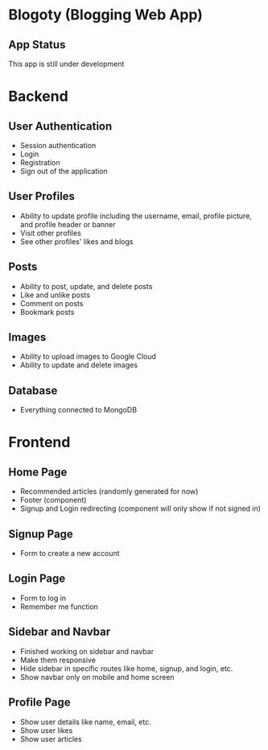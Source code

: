 # Blogoty (Blogging Web App)

## App Status
This app is still under development

# Backend
## User Authentication
- Session authentication
- Login 
- Registration 
- Sign out of the application 

## User Profiles 
- Ability to update profile including the username, email, profile picture, and profile header or banner 
- Visit other profiles 
- See other profiles' likes and blogs 

## Posts 
- Ability to post, update, and delete posts 
- Like and unlike posts 
- Comment on posts 
- Bookmark posts 

## Images 
- Ability to upload images to Google Cloud 
- Ability to update and delete images 

## Database 
- Everything connected to MongoDB 

# Frontend
## Home Page
- Recommended articles (randomly generated for now)
- Footer (component)
- Signup and Login redirecting (component will only show if not signed in)

## Signup Page
- Form to create a new account 

## Login Page
- Form to log in 
- Remember me function 

## Sidebar and Navbar 
- Finished working on sidebar and navbar 
- Make them responsive 
- Hide sidebar in specific routes like home, signup, and login, etc. 
- Show navbar only on mobile and home screen 

## Profile Page
- Show user details like name, email, etc.
- Show user likes 
- Show user articles 
